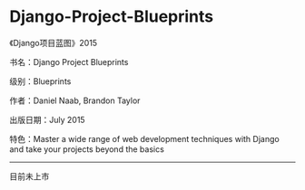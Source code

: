 # Django-Project-Blueprints
《Django项目蓝图》2015

书名：Django Project Blueprints  

级别：Blueprints  

作者：Daniel Naab, Brandon Taylor  

出版日期：July 2015  

特色：Master a wide range of web development techniques with Django and take your projects beyond the basics  

**********
目前未上市
